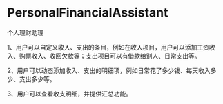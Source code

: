 # PersonalFinancialAssistant
个人理财助理

1、用户可以自定义收入、支出的条目，例如在收入项目，用户可以添加工资收入、购票收入、收回欠款等；支出项目可以有借款给别人、日常支出等。 

2、用户可以动态添加收入、支出的明细项，例如日常花了多少钱、每天收入多少、支出多少等。 

3、用户可以查看收支明细，并提供汇总功能。

